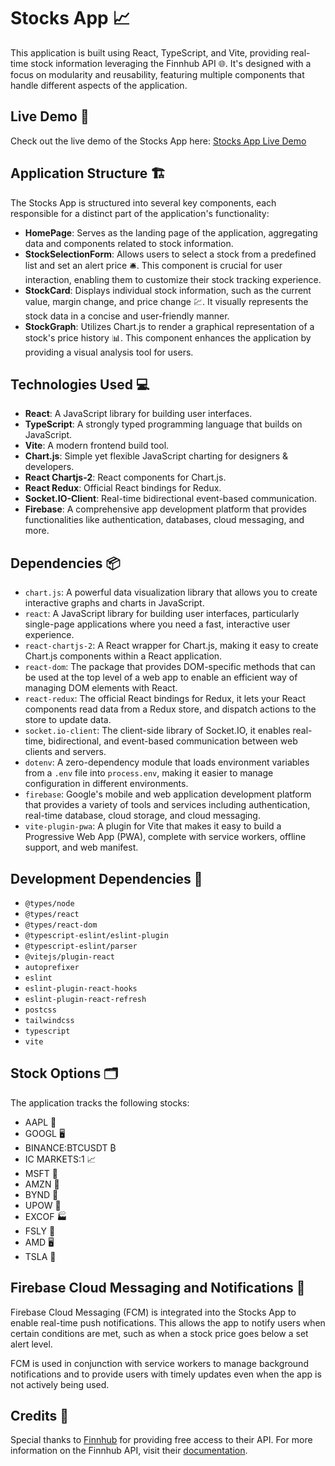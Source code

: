 # Stocks App 📈

This application is built using React, TypeScript, and Vite, providing real-time stock information leveraging the Finnhub API 🌐. It's designed with a focus on modularity and reusability, featuring multiple components that handle different aspects of the application.

## Live Demo 🚀

Check out the live demo of the Stocks App here: [Stocks App Live Demo](https://stocks-app-eight.vercel.app)

## Application Structure 🏗️

The Stocks App is structured into several key components, each responsible for a distinct part of the application's functionality:

- **HomePage**: Serves as the landing page of the application, aggregating data and components related to stock information.
- **StockSelectionForm**: Allows users to select a stock from a predefined list and set an alert price 🛎️. This component is crucial for user interaction, enabling them to customize their stock tracking experience.
- **StockCard**: Displays individual stock information, such as the current value, margin change, and price change 💹. It visually represents the stock data in a concise and user-friendly manner.
- **StockGraph**: Utilizes Chart.js to render a graphical representation of a stock's price history 📊. This component enhances the application by providing a visual analysis tool for users.

## Technologies Used 💻

- **React**: A JavaScript library for building user interfaces.
- **TypeScript**: A strongly typed programming language that builds on JavaScript.
- **Vite**: A modern frontend build tool.
- **Chart.js**: Simple yet flexible JavaScript charting for designers & developers.
- **React Chartjs-2**: React components for Chart.js.
- **React Redux**: Official React bindings for Redux.
- **Socket.IO-Client**: Real-time bidirectional event-based communication.
- **Firebase**: A comprehensive app development platform that provides functionalities like authentication, databases, cloud messaging, and more.

## Dependencies 📦

- `chart.js`: A powerful data visualization library that allows you to create interactive graphs and charts in JavaScript.
- `react`: A JavaScript library for building user interfaces, particularly single-page applications where you need a fast, interactive user experience.
- `react-chartjs-2`: A React wrapper for Chart.js, making it easy to create Chart.js components within a React application.
- `react-dom`: The package that provides DOM-specific methods that can be used at the top level of a web app to enable an efficient way of managing DOM elements with React.
- `react-redux`: The official React bindings for Redux, it lets your React components read data from a Redux store, and dispatch actions to the store to update data.
- `socket.io-client`: The client-side library of Socket.IO, it enables real-time, bidirectional, and event-based communication between web clients and servers.
- `dotenv`: A zero-dependency module that loads environment variables from a `.env` file into `process.env`, making it easier to manage configuration in different environments.
- `firebase`: Google's mobile and web application development platform that provides a variety of tools and services including authentication, real-time database, cloud storage, and cloud messaging.
- `vite-plugin-pwa`: A plugin for Vite that makes it easy to build a Progressive Web App (PWA), complete with service workers, offline support, and web manifest.

## Development Dependencies 🔧

- `@types/node`
- `@types/react`
- `@types/react-dom`
- `@typescript-eslint/eslint-plugin`
- `@typescript-eslint/parser`
- `@vitejs/plugin-react`
- `autoprefixer`
- `eslint`
- `eslint-plugin-react-hooks`
- `eslint-plugin-react-refresh`
- `postcss`
- `tailwindcss`
- `typescript`
- `vite`

## Stock Options 🗂️

The application tracks the following stocks:

- AAPL 🍏
- GOOGL 🖥️
- BINANCE:BTCUSDT ₿
- IC MARKETS:1 📈
- MSFT 💼
- AMZN 🛒
- BYND 🌱
- UPOW 🔋
- EXCOF 🏭
- FSLY 🚀
- AMD 🖥️
- TSLA 🚗

## Firebase Cloud Messaging and Notifications 📲

Firebase Cloud Messaging (FCM) is integrated into the Stocks App to enable real-time push notifications. This allows the app to notify users when certain conditions are met, such as when a stock price goes below a set alert level.

FCM is used in conjunction with service workers to manage background notifications and to provide users with timely updates even when the app is not actively being used.

## Credits 👏

Special thanks to [Finnhub](https://finnhub.io/) for providing free access to their API. For more information on the Finnhub API, visit their [documentation](https://finnhub.io/docs/api/introduction).